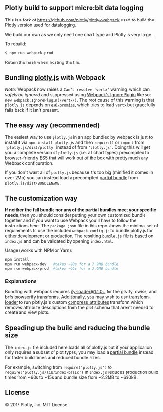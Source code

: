 ## Plotly build to support micro:bit data logging

This is a fork of https://github.com/plotly/plotly-webpack used to build the
Plotly version used for datalogging.

We build our own as we only need one chart type and Plotly is very large.

To rebuild:

```bash
$ npm run webpack-prod
```

Retain the hash when hosting the file.

## Bundling [plotly.js](https://github.com/plotly/plotly.js) with Webpack

*Note*: Webpack now raises a `Can't resolve 'vertx'` warning, which can *safely be ignored* and suppressed using [Webpack's IgnorePlugin](https://webpack.js.org/plugins/ignore-plugin/) like so: `new webpack.IgnorePlugin(/vertx/)`. The root cause of this warning is that `plotly.js` depends on [`es6-promise`](https://github.com/stefanpenner/es6-promise/blob/master/lib/es6-promise/asap.js), which tries to load `vertx` but gracefully falls back if it isn't present.

## The easy way (recommended)

The easiest way to use `plotly.js` in an app bundled by webpack is just to install it via `npm install plotly.js` and then `require()` or `import` from `'plotly.js/dist/plotly'` instead of from `'plotly.js'`. Doing this will get you a complete version of `plotly.js` (i.e. all chart types) precompiled to browser-friendly ES5 that will work out of the box with pretty much any Webpack configuration.

If you don't want all of `plotly.js` because it's too big (minified it comes in over 2Mb) you can instead load a precompiled [partial bundle](https://github.com/plotly/plotly.js/blob/master/dist/README.md#partial-bundles) from `plotly.js/dist/BUNDLENAME`.

## The customization way

**If neither the full bundle nor any of the partial bundles meet your specific needs**, then you should consider putting your own customized bundle together and if you want to use Webpack you'll have to follow the instructions here. The `package.json` file in this repo shows the minimal set of requirements to use the included `webpack.config.js` to bundle plotly.js for either development or production. The resulting `bundle.js` file is based on `index.js` and can be validated by opening `index.html`.

Usage (works with NPM or Yarn):

```bash
npm install
npm run webpack-dev   #takes ~10s for a 7.9MB bundle
npm run webpack-prod  #takes ~60s for a 3.0MB bundle
```

### Explanations

Bundling with webpack requires [ify-loader@1.1.0+](https://github.com/browserify/ify-loader) for the glslify, cwise, and brfs browserify transforms. Additionally, you may wish to use [transform-loader](https://github.com/webpack-contrib/transform-loader) to run plotly.js's custom [compress\_attributes](https://github.com/plotly/plotly.js/blob/master/tasks/compress_attributes.js) transform which removes attribute descriptions from the plot schema that aren't needed to create and view plots.


## Speeding up the build and reducing the bundle size

The `index.js` file included here loads all of plotly.js but if your application only requires a subset of plot types, you may load a [partial bundle](https://github.com/plotly/plotly.js/blob/master/dist/README.md#partial-bundles) instead for faster build times and reduced bundle sizes.

For example, switching from `require('plotly.js')` to `require('plotly.js/lib/index-basic')` in `index.js` reduces production build times from ~60s to ~15s and bundle size from ~2.2MB to ~690kB.

## License

&copy; 2017 Plotly, Inc. MIT License.
